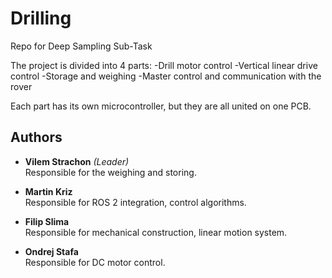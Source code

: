# Drilling
Repo for Deep Sampling Sub-Task

The project is divided into 4 parts:
-Drill motor control
-Vertical linear drive control
-Storage and weighing
-Master control and communication with the rover

Each part has its own microcontroller, but they are all united on one PCB.

## Authors

- **Vilem Strachon** *(Leader)*  
  Responsible for the weighing and storing.

- **Martin Kriz**  
  Responsible for ROS 2 integration, control algorithms.

- **Filip Slima**  
  Responsible for mechanical construction, linear motion system.

- **Ondrej Stafa**  
  Responsible for DC motor control.

